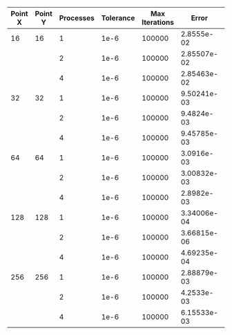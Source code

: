 | Point X | Point Y | Processes | Tolerance | Max Iterations | Error              | Elapsed Time(s) |
|---------|---------|-----------|-----------|----------------|--------------------|--------------|
| 16      | 16      | 1         | 1e-6      | 100000         | 2.8555e-02         | 0.00326881   |
|         |         | 2         | 1e-6      | 100000         | 2.85507e-02        | 0.00300299   |
|         |         | 4         | 1e-6      | 100000         | 2.85463e-02        | 0.0202277    |
| 32      | 32      | 1         | 1e-6      | 100000         | 9.50241e-03        | 0.0256645    |
|         |         | 2         | 1e-6      | 100000         | 9.4824e-03         | 0.0303188    |
|         |         | 4         | 1e-6      | 100000         | 9.45785e-03        | 0.0194439    |
| 64      | 64      | 1         | 1e-6      | 100000         | 3.0916e-03         | 0.35088      |
|         |         | 2         | 1e-6      | 100000         | 3.00832e-03        | 0.21104      |
|         |         | 4         | 1e-6      | 100000         | 2.8982e-03         | 0.18708      |
| 128     | 128     | 1         | 1e-6      | 100000         | 3.34006e-04        | 5.35346      |
|         |         | 2         | 1e-6      | 100000         | 3.66815e-06        | 3.42807      |
|         |         | 4         | 1e-6      | 100000         | 4.69235e-04        | 2.06312      |
| 256     | 256     | 1         | 1e-6      | 100000         | 2.88879e-03        | 73.3891      |
|         |         | 2         | 1e-6      | 100000         | 4.2533e-03         | 41.1185      |
|         |         | 4         | 1e-6      | 100000         | 6.15533e-03        | 28.4914      |
